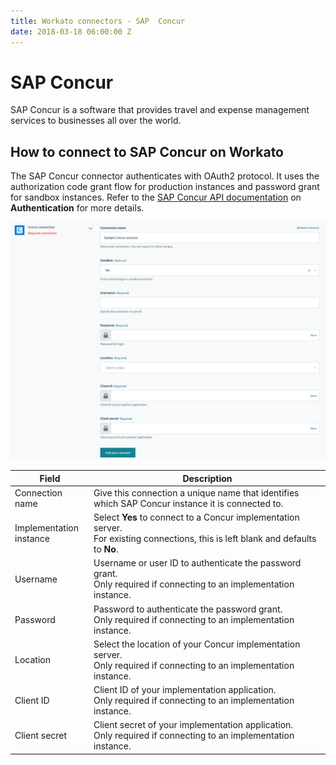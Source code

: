 ```yaml
---
title: Workato connectors - SAP  Concur
date: 2018-03-18 06:00:00 Z
---
```


# SAP Concur
SAP Concur is a software that provides travel and expense management services to businesses all over the world.

## How to connect to SAP Concur on Workato
The SAP Concur connector authenticates with OAuth2 protocol. It uses the authorization code grant flow for production instances and password grant for sandbox instances. Refer to the [SAP Concur API documentation](https://developer.concur.com/api-reference/authentication/apidoc.html) on **Authentication** for more details.

![Configured SAP Concur connection](/assets/images/concur/connection.png)

<table class="unchanged rich-diff-level-one">
  <thead>
    <tr>
        <th width='25%'>Field</th>
        <th>Description</th>
    </tr>
  </thead>
  <tbody>
    <tr>
      <td>Connection name</td>
      <td>Give this connection a unique name that identifies which SAP Concur instance it is connected to.</td>
    </tr>
    <tr>
      <td>Implementation instance</td>
      <td>
        Select <b>Yes</b> to connect to a Concur implementation server.<br>
        For existing connections, this is left blank and defaults to <b>No</b>.
      </td>
    </tr>
    <tr>
      <td>Username</td>
      <td>
        Username or user ID to authenticate the password grant.<br>
        Only required if connecting to an implementation instance.
      </td>
    </tr>
    <tr>
      <td>Password</td>
      <td>
        Password to authenticate the password grant.<br>
        Only required if connecting to an implementation instance.
      </td>
    </tr>
    <tr>
      <td>Location</td>
      <td>
        Select the location of your Concur implementation server.<br>
        Only required if connecting to an implementation instance.
      </td>
    </tr>
    <tr>
      <td>Client ID</td>
      <td>
        Client ID of your implementation application.<br>
        Only required if connecting to an implementation instance.
      </td>
    </tr>
    <tr>
      <td>Client secret</td>
      <td>
        Client secret of your implementation application.<br>
        Only required if connecting to an implementation instance.
      </td>
    </tr>
  </tbody>
</table>
